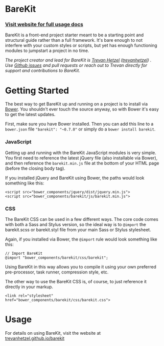 BareKit
==========

### [Visit website for full usage docs](http://trevanhetzel.github.io/barekit)

BareKit is a front-end project starter meant to be a starting point and structural guide rather than a full framework. It's bare enough to not interfere with your custom styles or scripts, but yet has enough functioning modules to jumpstart a project in no time.

_The project creator and lead for BareKit is [Trevan Hetzel](http://appendto.com/team/trevan-hetzel/) ([trevanhetzel](https://github.com/trevanhetzel)) . Use [Github issues](http://github.com/trevanhetzel/barekit) and pull requests or reach out to Trevan directly for support and contributions to BareKit._

# Getting Started

The best way to get BareKit up and running on a project is to install via [Bower](http://bower.io/). You shouldn't ever touch the source anyway, so with Bower it's easy to get the latest updates.

First, make sure you have Bower installed. Then you can add this line to a `bower.json` file `"barekit": "~0.7.0"` or simply do a `bower install barekit`.


### JavaScript

Getting up and running with the BareKit JavaScript modules is very simple. You first need to reference the latest jQuery file (also installable via Bower), and then reference the `barekit.min.js` file at the bottom of your HTML page (before the closing body tag).

If you installed jQuery and BareKit using Bower, the paths would look something like this:

```
<script src="bower_components/jquery/dist/jquery.min.js">
<script src="bower_components/barekit/js/barekit.min.js">
```

### CSS

The BareKit CSS can be used in a few different ways. The core code comes with both a Sass and Stylus version, so the ideal way is to `@import` the barekit.scss or barekit.styl file from your main Sass or Stylus stylesheet.

Again, if you installed via Bower, the `@import` rule would look something like this:

```
// Import BareKit
@import "bower_components/barekit/css/barekit";
```

Using BareKit in this way allows you to compile it using your own preferred pre-processor, task runner, compression style, etc.

The other way to use the BareKit CSS is, of course, to just reference it directly in your markup.

```
<link rel="stylesheet" href="bower_components/barekit/css/barekit.css">
```

# Usage

For details on using BareKit, visit the website at [trevanhetzel.github.io/barekit](http://trevanhetzel.github.io/barekit)
